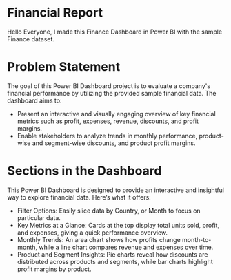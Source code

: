 # Financial Report

Hello Everyone, 
I made this Finance Dashboard in Power BI with the sample Finance dataset. 

# Problem Statement

The goal of this Power BI Dashboard project is to evaluate a company's financial performance by utilizing the provided sample financial data. The dashboard aims to:
* Present an interactive and visually engaging overview of key financial metrics such as profit, expenses, revenue, discounts, and profit margins.
* Enable stakeholders to analyze trends in monthly performance, product-wise and segment-wise discounts, and product profit margins.

# Sections in the Dashboard

This Power BI Dashboard is designed to provide an interactive and insightful way to explore financial data. Here’s what it offers:
* Filter Options: Easily slice data by Country, or Month to focus on particular data.
* Key Metrics at a Glance: Cards at the top display total units sold, profit, and expenses, giving a quick performance overview.
* Monthly Trends: An area chart shows how profits change month-to-month, while a line chart compares revenue and expenses over time.
* Product and Segment Insights: Pie charts reveal how discounts are distributed across products and segments, while bar charts highlight profit margins by product.
